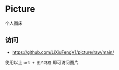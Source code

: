 # Picture

个人图床

## 访问

- <https://github.com/LiXiuFengV1/picture/raw/main/>

使用以上 `url + 图片路径` 即可访问图片
